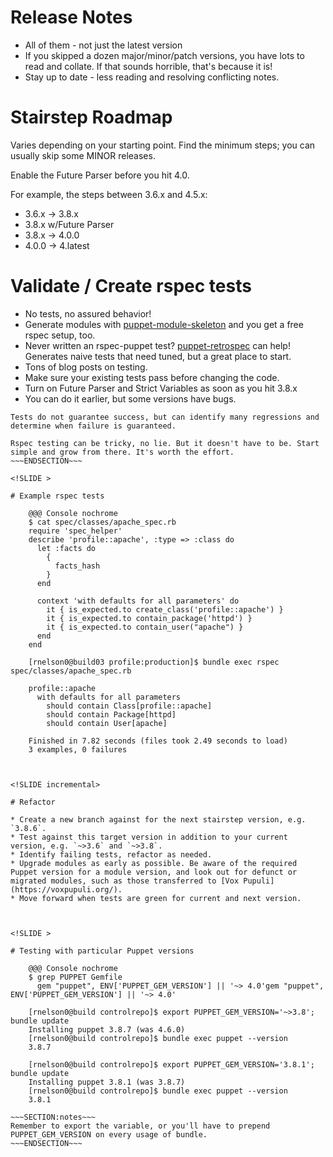 <!SLIDE >

# Release Notes

* All of them - not just the latest version
* If you skipped a dozen major/minor/patch versions, you have lots to read and collate. If that sounds horrible, that's because it is!
* Stay up to date - less reading and resolving conflicting notes.



<!SLIDE >

# Stairstep Roadmap

Varies depending on your starting point. Find the minimum steps; you can usually skip some MINOR releases.

Enable the Future Parser before you hit 4.0.

For example, the steps between 3.6.x and 4.5.x:

* 3.6.x -> 3.8.x
* 3.8.x w/Future Parser
* 3.8.x -> 4.0.0
* 4.0.0 -> 4.latest



<!SLIDE incremental>

# Validate / Create rspec tests

* No tests, no assured behavior!
* Generate modules with [puppet-module-skeleton](https://github.com/garethr/puppet-module-skeleton/blob/master/skeleton/.travis.yml) and you get a free rspec setup, too.
* Never written an rspec-puppet test? [puppet-retrospec](https://github.com/nwops/puppet-retrospec) can help! Generates naive tests that need tuned, but a great place to start.
* Tons of blog posts on testing.
* Make sure your existing tests pass before changing the code.
* Turn on Future Parser and Strict Variables as soon as you hit 3.8.x
 * You can do it earlier, but some versions have bugs.


~~~SECTION:notes~~~
Tests do not guarantee success, but can identify many regressions and determine when failure is guaranteed.

Rspec testing can be tricky, no lie. But it doesn't have to be. Start simple and grow from there. It's worth the effort.
~~~ENDSECTION~~~

<!SLIDE >

# Example rspec tests

    @@@ Console nochrome
    $ cat spec/classes/apache_spec.rb
    require 'spec_helper'
    describe 'profile::apache', :type => :class do
      let :facts do
        {
          facts_hash
        }
      end
    
      context 'with defaults for all parameters' do
        it { is_expected.to create_class('profile::apache') }
        it { is_expected.to contain_package('httpd') }
        it { is_expected.to contain_user("apache") }
      end
    end

    [rnelson0@build03 profile:production]$ bundle exec rspec spec/classes/apache_spec.rb
    
    profile::apache
      with defaults for all parameters
        should contain Class[profile::apache]
        should contain Package[httpd]
        should contain User[apache]

    Finished in 7.82 seconds (files took 2.49 seconds to load)
    3 examples, 0 failures



<!SLIDE incremental>

# Refactor

* Create a new branch against for the next stairstep version, e.g. `3.8.6`.
* Test against this target version in addition to your current version, e.g. `~>3.6` and `~>3.8`.
* Identify failing tests, refactor as needed.
* Upgrade modules as early as possible. Be aware of the required Puppet version for a module version, and look out for defunct or migrated modules, such as those transferred to [Vox Pupuli](https://voxpupuli.org/).
* Move forward when tests are green for current and next version.



<!SLIDE >

# Testing with particular Puppet versions

    @@@ Console nochrome
    $ grep PUPPET Gemfile
      gem "puppet", ENV['PUPPET_GEM_VERSION'] || '~> 4.0'gem "puppet", ENV['PUPPET_GEM_VERSION'] || '~> 4.0'

    [rnelson0@build controlrepo]$ export PUPPET_GEM_VERSION='~>3.8'; bundle update
    Installing puppet 3.8.7 (was 4.6.0)
    [rnelson0@build controlrepo]$ bundle exec puppet --version
    3.8.7

    [rnelson0@build controlrepo]$ export PUPPET_GEM_VERSION='3.8.1'; bundle update
    Installing puppet 3.8.1 (was 3.8.7)
    [rnelson0@build controlrepo]$ bundle exec puppet --version
    3.8.1

~~~SECTION:notes~~~
Remember to export the variable, or you'll have to prepend PUPPET_GEM_VERSION on every usage of bundle.
~~~ENDSECTION~~~
